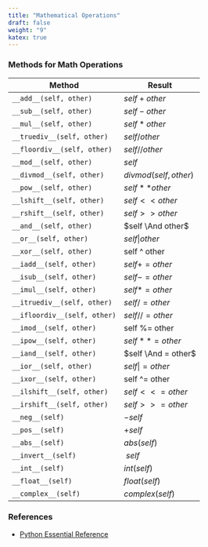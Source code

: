 ```yaml
---
title: "Mathematical Operations"
draft: false
weight: "9"
katex: true
---
```


### Methods for Math Operations

| Method                       | Result               |
| ---------------------------- | -------------------- |
| `__add__(self, other)`       | $self + other$       |
| `__sub__(self, other)`       | $self - other$       |
| `__mul__(self, other)`       | $self * other$       |
| `__truediv__(self, other)`   | $self / other$       |
| `__floordiv__(self, other)`  | $self // other$      |
| `__mod__(self, other)`       | $self % other$       |
| `__divmod__(self, other)`    | $divmod(self,other)$ |
| `__pow__(self, other)`       | $self ** other$      |
| `__lshift__(self, other)`    | $self << other$      |
| `__rshift__(self, other)`    | $self >> other$      |
| `__and__(self, other)`       | $self \And other$    |
| `__or__(self, other)`        | $self \vert other$   |
| `__xor__(self, other)`       | self ^ other         |
| `__iadd__(self, other)`      | $self += other$      |
| `__isub__(self, other)`      | $self -= other$      |
| `__imul__(self, other)`      | $self *= other$      |
| `__itruediv__(self, other)`  | $self /= other$      |
| `__ifloordiv__(self, other)` | $self //= other$     |
| `__imod__(self, other)`      | self %= other        |
| `__ipow__(self, other)`      | $self **= other$     |
| `__iand__(self, other)`      | $self \And = other$  |
| `__ior__(self, other)`       | $self \vert = other$ |
| `__ixor__(self, other)`      | self ^= other        |
| `__ilshift__(self, other)`   | $self <<= other$     |
| `__irshift__(self, other)`   | $self >>= other$     |
| `__neg__(self)`              | $-self$              |
| `__pos__(self)`              | $+self$              |
| `__abs__(self)`              | $abs(self)$          |
| `__invert__(self)`           | $~self$              |
| `__int__(self)`              | $int(self)$          |
| `__float__(self)`            | $float(self)$        |
| `__complex__(self)`          | $complex(self)$      |

### References
- [Python Essential Reference](http://index-of.co.uk/Python/Python%20Essential%20Reference,%20Fourth%20Edition.pdf)
